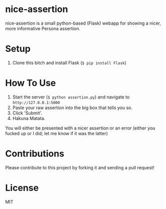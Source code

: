 nice-assertion
==============
nice-assertion is a small python-based (Flask) webapp for showing a nicer, more informative Persona assertion.

Setup
==========
1. Clone this bitch and install Flask (`$ pip install Flask`)

How To Use
==========
1. Start the server (`$ python assertion.py`) and navigate to `http://127.0.0.1:5000`
2. Paste your raw assertion into the big box that tells you so.
3. Click 'Submit'.
4. Hakuna Matata.

You will either be presented with a nicer assertion or an error (either you fucked up or I did; let me know if it was the latter)

Contributions
=============
Please contribute to this project by forking it and sending a pull request!

License
=======
MIT
